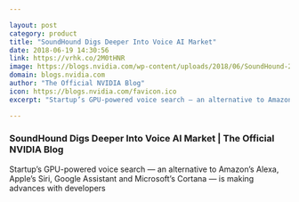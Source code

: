 ```yaml
---

layout: post
category: product
title: "SoundHound Digs Deeper Into Voice AI Market"
date: 2018-06-19 14:30:56
link: https://vrhk.co/2M0tHNR
image: https://blogs.nvidia.com/wp-content/uploads/2018/06/SoundHound-2.jpg
domain: blogs.nvidia.com
author: "The Official NVIDIA Blog"
icon: https://blogs.nvidia.com/favicon.ico
excerpt: "Startup’s GPU-powered voice search — an alternative to Amazon’s Alexa, Apple’s Siri, Google Assistant and Microsoft’s Cortana — is making advances with developers"

---
```


### SoundHound Digs Deeper Into Voice AI Market | The Official NVIDIA Blog

Startup’s GPU-powered voice search — an alternative to Amazon’s Alexa, Apple’s Siri, Google Assistant and Microsoft’s Cortana — is making advances with developers